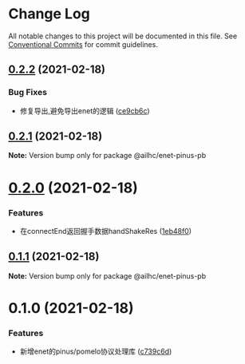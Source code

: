 # Change Log

All notable changes to this project will be documented in this file.
See [Conventional Commits](https://conventionalcommits.org) for commit guidelines.

## [0.2.2](https://github.com/AILHC/EasyGameFrameworkOpen/compare/@ailhc/enet-pinus-pb@0.2.1...@ailhc/enet-pinus-pb@0.2.2) (2021-02-18)


### Bug Fixes

* 修复导出,避免导出enet的逻辑 ([ce9cb6c](https://github.com/AILHC/EasyGameFrameworkOpen/commit/ce9cb6ccfed9b10ae951130546163a03ded684c3))





## [0.2.1](https://github.com/AILHC/EasyGameFrameworkOpen/compare/@ailhc/enet-pinus-pb@0.2.0...@ailhc/enet-pinus-pb@0.2.1) (2021-02-18)

**Note:** Version bump only for package @ailhc/enet-pinus-pb





# [0.2.0](https://github.com/AILHC/EasyGameFrameworkOpen/compare/@ailhc/enet-pinus-pb@0.1.1...@ailhc/enet-pinus-pb@0.2.0) (2021-02-18)


### Features

* 在connectEnd返回握手数据handShakeRes ([1eb48f0](https://github.com/AILHC/EasyGameFrameworkOpen/commit/1eb48f05b3c34f8a2f5826f265254cf4d16b25c2))





## [0.1.1](https://github.com/AILHC/EasyGameFrameworkOpen/compare/@ailhc/enet-pinus-pb@0.1.0...@ailhc/enet-pinus-pb@0.1.1) (2021-02-18)

**Note:** Version bump only for package @ailhc/enet-pinus-pb





# 0.1.0 (2021-02-18)


### Features

* 新增enet的pinus/pomelo协议处理库 ([c739c6d](https://github.com/AILHC/EasyGameFrameworkOpen/commit/c739c6dfcea005975f5a6311c70095a86713791c))
